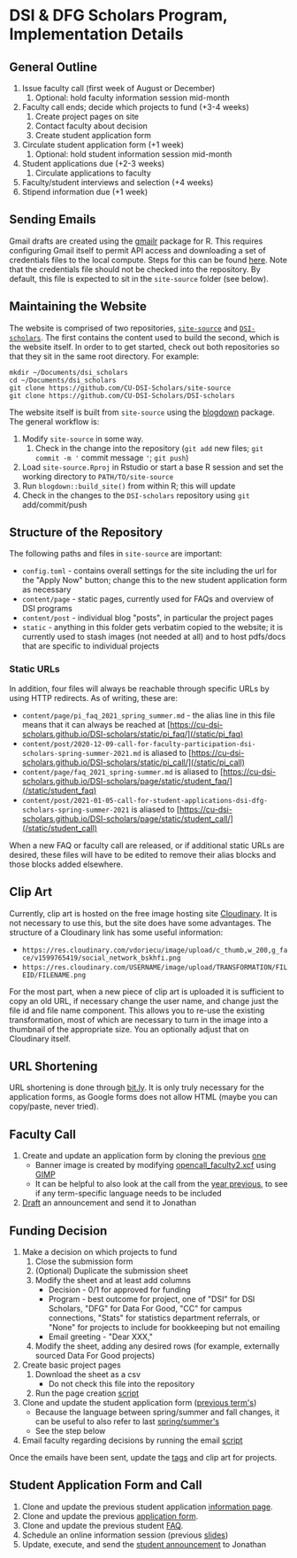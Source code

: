 DSI & DFG Scholars Program, Implementation Details
==================================================

## General Outline

1. Issue faculty call (first week of August or December)
   1. Optional: hold faculty information session mid-month
2. Faculty call ends; decide which projects to fund (+3-4 weeks)
   1. Create project pages on site
   2. Contact faculty about decision
   3. Create student application form
3. Circulate student application form (+1 week)
   1. Optional: hold student information session mid-month
4. Student applications due (+2-3 weeks)
   1. Circulate applications to faculty
5. Faculty/student interviews and selection (+4 weeks)
6. Stipend information due (+1 week)

## Sending Emails

Gmail drafts are created using the [gmailr](https://github.com/r-lib/gmailr) package for R. This requires configuring Gmail itself to permit API access and downloading a set of credentials files to the local compute. Steps for this can be found [here](https://github.com/r-lib/gmailr#setup). Note that the credentials file should not be checked into the repository. By default, this file is expected to sit in the `site-source` folder (see below).

## Maintaining the Website

The website is comprised of two repositories, [`site-source`](https://github.com/CU-DSI-Scholars/site-source) and [`DSI-scholars`](https://github.com/CU-DSI-Scholars/DSI-scholars). The first contains the content used to build the second, which is the website itself. In order to to get started, check out both repositories so that they sit in the same root directory. For example:

```
mkdir ~/Documents/dsi_scholars
cd ~/Documents/dsi_scholars
git clone https://github.com/CU-DSI-Scholars/site-source
git clone https://github.com/CU-DSI-Scholars/DSI-scholars
```

The website itself is built from `site-source` using the [blogdown](https://github.com/rstudio/blogdown) package. The general workflow is:

1. Modify `site-source` in some way.
   1. Check in the change into the repository (`git add` new files; `git commit -m '` commit message `'`; `git push`)
2. Load `site-source.Rproj` in Rstudio or start a base R session and set the working directory to `PATH/TO/site-source`
3. Run `blogdown::build_site()` from within R; this will update 
4. Check in the changes to the `DSI-scholars` repository using `git` add/commit/push

## Structure of the Repository

The following paths and files in `site-source` are important:

* `config.toml` - contains overall settings for the site including the url for the "Apply Now" button; change this to the new student application form as necessary
* `content/page` - static pages, currently used for FAQs and overview of DSI programs
* `content/post` - individual blog "posts", in particular the project pages
* `static` - anything in this folder gets verbatim copied to the website; it is currently used to stash images (not needed at all) and to host pdfs/docs that are specific to individual projects

### Static URLs

In addition, four files will always be reachable through specific URLs by using HTTP redirects. As of writing, these are:

* `content/page/pi_faq_2021_spring_summer.md` - the alias line in this file means that it can always be reached at [https://cu-dsi-scholars.github.io/DSI-scholars/static/pi_faq/](/static/pi_faq)
* `content/post/2020-12-09-call-for-faculty-participation-dsi-scholars-spring-summer-2021.md` is aliased to [https://cu-dsi-scholars.github.io/DSI-scholars/static/pi_call/](/static/pi_call)
* `content/page/faq_2021_spring-summer.md` is aliased to [https://cu-dsi-scholars.github.io/DSI-scholars/page/static/student_faq/](/static/student_faq)
* `content/post/2021-01-05-call-for-student-applications-dsi-dfg-scholars-spring-summer-2021` is aliased to [https://cu-dsi-scholars.github.io/DSI-scholars/page/static/student_call/](/static/student_call)

When a new FAQ or faculty call are released, or if additional static URLs are desired, these files will have to be edited to remove their alias blocks and those blocks added elsewhere.

## Clip Art

Currently, clip art is hosted on the free image hosting site [Cloudinary](https://cloudinary.com/). It is not necessary to use this, but the site does have some advantages. The structure of a Cloudinary link has some useful information:

* `https://res.cloudinary.com/vdoriecu/image/upload/c_thumb,w_200,g_face/v1599765419/social_network_bskhfi.png`
* `https://res.cloudinary.com/USERNAME/image/upload/TRANSFORMATION/FILEID/FILENAME.png`

For the most part, when a new piece of clip art is uploaded it is sufficient to copy an old URL, if necessary change the user name, and change just the file id and file name component. This allows you to re-use the existing transformation, most of which are necessary to turn in the image into a thumbnail of the appropriate size. You an optionally adjust that on Cloudinary itself.

## URL Shortening

URL shortening is done through [bit.ly](bit.ly). It is only truly necessary for the application forms, as Google forms does not allow HTML (maybe you can copy/paste, never tried).

## Faculty Call

1. Create and update an application form by cloning the previous [one](https://docs.google.com/forms/d/1804fmD_dkfSvNY3MGkIf2F3oQZzHuFWLbdSHi1Qc73Y/edit)
   * Banner image is created by modifying [opencall_faculty2.xcf](static/img/opencall_faculty2.xcf) using [GIMP](https://www.gimp.org/)
   * It can be helpful to also look at the call from the [year previous](https://docs.google.com/forms/d/1G2oDkj4_6B8pHeyyowdCaB3OycboLoqNM4KXqFl99Ys/edit?usp=drive_web), to see if any term-specific language needs to be included
2. [Draft](scripts/faculty_call_template.R) an announcement and send it to Jonathan

## Funding Decision

1. Make a decision on which projects to fund
   1. Close the submission form
   2. (Optional) Duplicate the submission sheet
   3. Modify the sheet and at least add columns
      * Decision - 0/1 for approved for funding
      * Program - best outcome for project, one of "DSI" for DSI Scholars, "DFG" for Data For Good, "CC" for campus connections, "Stats" for statistics department referrals, or "None" for projects to include for bookkeeping but not emailing
      * Email greeting - "Dear XXX,"
   4. Modify the sheet, adding any desired rows (for example, externally sourced Data For Good projects)
2. Create basic project pages
   1. Download the sheet as a csv
      * Do not check this file into the repository
   2. Run the page creation [script](scripts/project_page_skeleton.R)
3. Clone and update the student application form ([previous term's](https://docs.google.com/forms/d/1M-SVYlR1dKw3plAoJ1rxspTBRunMR-4QutycMEa7jAo/edit))
   * Because the language between spring/summer and fall changes, it can be useful to also refer to last [spring/summer's](https://docs.google.com/forms/d/1xYos2eQwoEoiYzYjiHi7U4ll9RSSmQ2P4KaKZwZ032g/edit?usp=drive_web)
   * See the step below
4. Email faculty regarding decisions by running the email [script](scripts/faculty_submission_response.R)

Once the emails have been sent, update the [tags](https://cu-dsi-scholars.github.io/DSI-scholars/tags/) and clip art for projects.

## Student Application Form and Call

1. Clone and update the previous student application [information page](content/post/2020-09-09-call-for-student-applications-dsi-dfg-scholars-fall-2020.md).
2. Clone and update the previous [application form](https://docs.google.com/forms/d/1M-SVYlR1dKw3plAoJ1rxspTBRunMR-4QutycMEa7jAo/edit).
3. Clone and update the previous student [FAQ](content/page/faq_2020_fall.md).
4. Schedule an online information session (previous [slides](https://docs.google.com/presentation/d/11KPHFM94AcjEuTAZRP7qDmFmQ9UOYkK2EYHZY3bemyU/edit))
5. Update, execute, and send the [student announcement](scripts/student_call_template.R) to Jonathan

